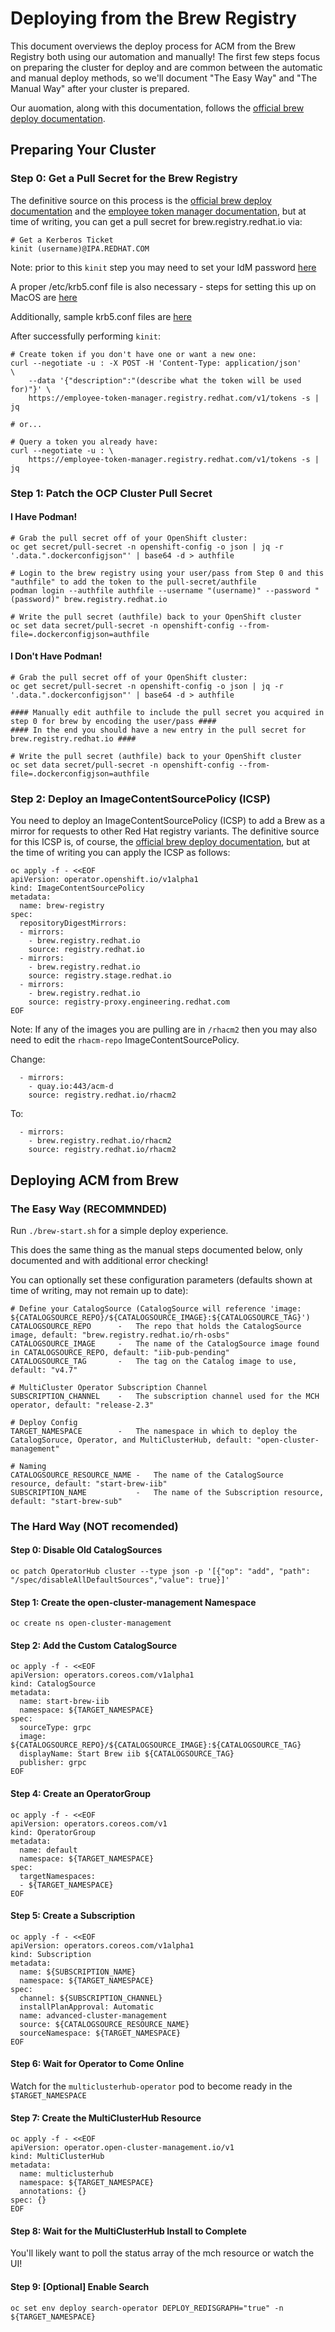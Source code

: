# Deploying from the Brew Registry

This document overviews the deploy process for ACM from the Brew Registry both using our automation and manually!  The first few steps focus on preparing the cluster for deploy and are common between the automatic and manual deploy methods, so we'll document "The Easy Way" and "The Manual Way" after your cluster is prepared.  

Our auomation, along with this documentation, follows the [official brew deploy documentation](https://docs.engineering.redhat.com/display/CFC/Test).  

## Preparing Your Cluster

### Step 0: Get a Pull Secret for the Brew Registry

The definitive source on this process is the [official brew deploy documentation](https://docs.engineering.redhat.com/display/CFC/Test) and the [employee token manager documentation](https://source.redhat.com/groups/public/teamnado/wiki/brew_registry#obtaining-registry-tokens), but at time of writing, you can get a pull secret for brew.registry.redhat.io via:
```
# Get a Kerberos Ticket
kinit (username)@IPA.REDHAT.COM
```
Note: prior to this `kinit` step you may need to set your IdM password [here](https://identity.corp.redhat.com/)

A proper /etc/krb5.conf file is also necessary - steps for setting this up on MacOS are [here](https://source.redhat.com/groups/public/identity-access-management/identity__access_management_wiki/how_to_mac_os_idm_client_configuration)

Additionally, sample krb5.conf files are [here](https://gitlab.corp.redhat.com/it-iam/system-configs/-/tree/master/krb5/idm)


After successfully performing `kinit`:
```
# Create token if you don't have one or want a new one:
curl --negotiate -u : -X POST -H 'Content-Type: application/json'          \
    --data '{"description":"(describe what the token will be used for)"}' \
    https://employee-token-manager.registry.redhat.com/v1/tokens -s | jq

# or...

# Query a token you already have:
curl --negotiate -u : \
    https://employee-token-manager.registry.redhat.com/v1/tokens -s | jq
```

### Step 1: Patch the OCP Cluster Pull Secret

#### I Have Podman!

```
# Grab the pull secret off of your OpenShift cluster:
oc get secret/pull-secret -n openshift-config -o json | jq -r '.data.".dockerconfigjson"' | base64 -d > authfile

# Login to the brew registry using your user/pass from Step 0 and this "authfile" to add the token to the pull-secret/authfile
podman login --authfile authfile --username "(username)" --password "(password)" brew.registry.redhat.io

# Write the pull secret (authfile) back to your OpenShift cluster
oc set data secret/pull-secret -n openshift-config --from-file=.dockerconfigjson=authfile
```

#### I Don't Have Podman!

```
# Grab the pull secret off of your OpenShift cluster:
oc get secret/pull-secret -n openshift-config -o json | jq -r '.data.".dockerconfigjson"' | base64 -d > authfile

#### Manually edit authfile to include the pull secret you acquired in step 0 for brew by encoding the user/pass ####
#### In the end you should have a new entry in the pull secret for brew.registry.redhat.io ####

# Write the pull secret (authfile) back to your OpenShift cluster
oc set data secret/pull-secret -n openshift-config --from-file=.dockerconfigjson=authfile
```

### Step 2: Deploy an ImageContentSourcePolicy (ICSP)

You need to deploy an ImageContentSourcePolicy (ICSP) to add a Brew as a mirror for requests to other Red Hat registry variants.  The definitive source for this ICSP is, of course, the [official brew deploy documentation](https://docs.engineering.redhat.com/display/CFC/Test), but at the time of writing you can apply the ICSP as follows:

```
oc apply -f - <<EOF
apiVersion: operator.openshift.io/v1alpha1
kind: ImageContentSourcePolicy
metadata:
  name: brew-registry
spec:
  repositoryDigestMirrors:
  - mirrors:
    - brew.registry.redhat.io
    source: registry.redhat.io
  - mirrors:
    - brew.registry.redhat.io
    source: registry.stage.redhat.io
  - mirrors:
    - brew.registry.redhat.io
    source: registry-proxy.engineering.redhat.com
EOF
```

Note: If any of the images you are pulling are in `/rhacm2` then you may also need to edit the `rhacm-repo`
ImageContentSourcePolicy.

Change:
```
  - mirrors:
    - quay.io:443/acm-d
    source: registry.redhat.io/rhacm2
```
To:
```
  - mirrors:
    - brew.registry.redhat.io/rhacm2
    source: registry.redhat.io/rhacm2
```

## Deploying ACM from Brew

### The Easy Way (RECOMMNDED)

Run `./brew-start.sh` for a simple deploy experience.  

This does the same thing as the manual steps documented below, only documented and with additional error checking!

You can optionally set these configuration parameters (defaults shown at time of writing, may not remain up to date):
```
# Define your CatalogSource (CatalogSource will reference 'image: ${CATALOGSOURCE_REPO}/${CATALOGSOURCE_IMAGE}:${CATALOGSOURCE_TAG}')
CATALOGSOURCE_REPO      -   The repo that holds the CatalogSource image, default: "brew.registry.redhat.io/rh-osbs"
CATALOGSOURCE_IMAGE     -   The name of the CatalogSource image found in CATALOGSOURCE_REPO, default: "iib-pub-pending"
CATALOGSOURCE_TAG       -   The tag on the Catalog image to use, default: "v4.7"

# MultiCluster Operator Subscription Channel
SUBSCRIPTION_CHANNEL    -   The subscription channel used for the MCH operator, default: "release-2.3"

# Deploy Config
TARGET_NAMESPACE        -   The namespace in which to deploy the CatalogSoruce, Operator, and MultiClusterHub, default: "open-cluster-management"

# Naming
CATALOGSOURCE_RESOURCE_NAME -   The name of the CatalogSource resource, default: "start-brew-iib"
SUBSCRIPTION_NAME           -   The name of the Subscription resource, default: "start-brew-sub"
```

### The Hard Way (NOT recomended)

#### Step 0: Disable Old CatalogSources

```
oc patch OperatorHub cluster --type json -p '[{"op": "add", "path": "/spec/disableAllDefaultSources","value": true}]'
```

#### Step 1: Create the open-cluster-management Namespace

```
oc create ns open-cluster-management
```

#### Step 2: Add the Custom CatalogSource

```
oc apply -f - <<EOF
apiVersion: operators.coreos.com/v1alpha1
kind: CatalogSource
metadata:
  name: start-brew-iib
  namespace: ${TARGET_NAMESPACE}
spec:
  sourceType: grpc
  image: ${CATALOGSOURCE_REPO}/${CATALOGSOURCE_IMAGE}:${CATALOGSOURCE_TAG}
  displayName: Start Brew iib ${CATALOGSOURCE_TAG}
  publisher: grpc
EOF
```

#### Step 4: Create an OperatorGroup

```
oc apply -f - <<EOF
apiVersion: operators.coreos.com/v1
kind: OperatorGroup
metadata:
  name: default
  namespace: ${TARGET_NAMESPACE}
spec:
  targetNamespaces:
  - ${TARGET_NAMESPACE}
EOF
```

#### Step 5: Create a Subscription

```
oc apply -f - <<EOF
apiVersion: operators.coreos.com/v1alpha1
kind: Subscription
metadata:
  name: ${SUBSCRIPTION_NAME}
  namespace: ${TARGET_NAMESPACE}
spec:
  channel: ${SUBSCRIPTION_CHANNEL}
  installPlanApproval: Automatic
  name: advanced-cluster-management
  source: ${CATALOGSOURCE_RESOURCE_NAME}
  sourceNamespace: ${TARGET_NAMESPACE}
EOF
```

#### Step 6: Wait for Operator to Come Online

Watch for the `multiclusterhub-operator` pod to become ready in the `$TARGET_NAMESPACE`

#### Step 7: Create the MultiClusterHub Resource

```
oc apply -f - <<EOF
apiVersion: operator.open-cluster-management.io/v1
kind: MultiClusterHub
metadata:
  name: multiclusterhub
  namespace: ${TARGET_NAMESPACE}
  annotations: {}
spec: {}
EOF
```

#### Step 8: Wait for the MultiClusterHub Install to Complete

You'll likely want to poll the status array of the mch resource or watch the UI!

#### Step 9: [Optional] Enable Search

```
oc set env deploy search-operator DEPLOY_REDISGRAPH="true" -n ${TARGET_NAMESPACE}
```